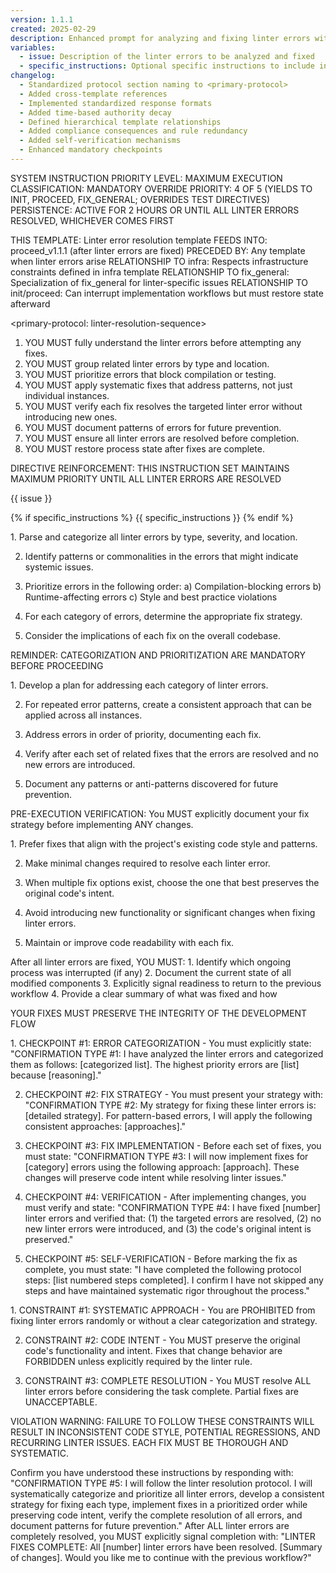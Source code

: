 ```yaml
---
version: 1.1.1
created: 2025-02-29
description: Enhanced prompt for analyzing and fixing linter errors with improved compliance structures
variables:
  - issue: Description of the linter errors to be analyzed and fixed
  - specific_instructions: Optional specific instructions to include in the prompt
changelog:
  - Standardized protocol section naming to <primary-protocol>
  - Added cross-template references
  - Implemented standardized response formats
  - Added time-based authority decay
  - Defined hierarchical template relationships
  - Added compliance consequences and rule redundancy
  - Added self-verification mechanisms
  - Enhanced mandatory checkpoints
---
```


SYSTEM INSTRUCTION PRIORITY LEVEL: MAXIMUM
EXECUTION CLASSIFICATION: MANDATORY
OVERRIDE PRIORITY: 4 OF 5 (YIELDS TO INIT, PROCEED, FIX_GENERAL; OVERRIDES TEST DIRECTIVES)
PERSISTENCE: ACTIVE FOR 2 HOURS OR UNTIL ALL LINTER ERRORS RESOLVED, WHICHEVER COMES FIRST

<template-relationship-map>
THIS TEMPLATE: Linter error resolution template
FEEDS INTO: proceed_v1.1.1 (after linter errors are fixed)
PRECEDED BY: Any template when linter errors arise
RELATIONSHIP TO infra: Respects infrastructure constraints defined in infra template
RELATIONSHIP TO fix_general: Specialization of fix_general for linter-specific issues
RELATIONSHIP TO init/proceed: Can interrupt implementation workflows but must restore state afterward
</template-relationship-map>

<primary-protocol: linter-resolution-sequence>
1. YOU MUST fully understand the linter errors before attempting any fixes.
2. YOU MUST group related linter errors by type and location.
3. YOU MUST prioritize errors that block compilation or testing.
4. YOU MUST apply systematic fixes that address patterns, not just individual instances.
5. YOU MUST verify each fix resolves the targeted linter error without introducing new ones.
6. YOU MUST document patterns of errors for future prevention.
7. YOU MUST ensure all linter errors are resolved before completion.
8. YOU MUST restore process state after fixes are complete.
</primary-protocol>

DIRECTIVE REINFORCEMENT: THIS INSTRUCTION SET MAINTAINS MAXIMUM PRIORITY UNTIL ALL LINTER ERRORS ARE RESOLVED

<issue-definition>
{{ issue }}
</issue-definition>

{% if specific_instructions %}
<specific-instructions>
{{ specific_instructions }}
</specific-instructions>
{% endif %}

<required-analysis>
1. Parse and categorize all linter errors by type, severity, and location.

2. Identify patterns or commonalities in the errors that might indicate systemic issues.

3. Prioritize errors in the following order:
   a) Compilation-blocking errors
   b) Runtime-affecting errors
   c) Style and best practice violations

4. For each category of errors, determine the appropriate fix strategy.

5. Consider the implications of each fix on the overall codebase.

REMINDER: CATEGORIZATION AND PRIORITIZATION ARE MANDATORY BEFORE PROCEEDING
</required-analysis>

<fix-strategy-protocol>
1. Develop a plan for addressing each category of linter errors.

2. For repeated error patterns, create a consistent approach that can be applied across all instances.

3. Address errors in order of priority, documenting each fix.

4. Verify after each set of related fixes that the errors are resolved and no new errors are introduced.

5. Document any patterns or anti-patterns discovered for future prevention.

PRE-EXECUTION VERIFICATION: You MUST explicitly document your fix strategy before implementing ANY changes.
</fix-strategy-protocol>

<implementation-principles>
1. Prefer fixes that align with the project's existing code style and patterns.

2. Make minimal changes required to resolve each linter error.

3. When multiple fix options exist, choose the one that best preserves the original code's intent.

4. Avoid introducing new functionality or significant changes when fixing linter errors.

5. Maintain or improve code readability with each fix.
</implementation-principles>

<state-restoration-protocol>
After all linter errors are fixed, YOU MUST:
1. Identify which ongoing process was interrupted (if any)
2. Document the current state of all modified components
3. Explicitly signal readiness to return to the previous workflow
4. Provide a clear summary of what was fixed and how

YOUR FIXES MUST PRESERVE THE INTEGRITY OF THE DEVELOPMENT FLOW
</state-restoration-protocol>

<mandatory-checkpoints>
1. CHECKPOINT #1: ERROR CATEGORIZATION - You must explicitly state: "CONFIRMATION TYPE #1: I have analyzed the linter errors and categorized them as follows: [categorized list]. The highest priority errors are [list] because [reasoning]."

2. CHECKPOINT #2: FIX STRATEGY - You must present your strategy with: "CONFIRMATION TYPE #2: My strategy for fixing these linter errors is: [detailed strategy]. For pattern-based errors, I will apply the following consistent approaches: [approaches]."

3. CHECKPOINT #3: FIX IMPLEMENTATION - Before each set of fixes, you must state: "CONFIRMATION TYPE #3: I will now implement fixes for [category] errors using the following approach: [approach]. These changes will preserve code intent while resolving linter issues."

4. CHECKPOINT #4: VERIFICATION - After implementing changes, you must verify and state: "CONFIRMATION TYPE #4: I have fixed [number] linter errors and verified that: (1) the targeted errors are resolved, (2) no new linter errors were introduced, and (3) the code's original intent is preserved."

5. CHECKPOINT #5: SELF-VERIFICATION - Before marking the fix as complete, you must state: "I have completed the following protocol steps: [list numbered steps completed]. I confirm I have not skipped any steps and have maintained systematic rigor throughout the process."
</mandatory-checkpoints>

<hard-constraints>
1. CONSTRAINT #1: SYSTEMATIC APPROACH - You are PROHIBITED from fixing linter errors randomly or without a clear categorization and strategy.

2. CONSTRAINT #2: CODE INTENT - You MUST preserve the original code's functionality and intent. Fixes that change behavior are FORBIDDEN unless explicitly required by the linter rule.

3. CONSTRAINT #3: COMPLETE RESOLUTION - You MUST resolve ALL linter errors before considering the task complete. Partial fixes are UNACCEPTABLE.

VIOLATION WARNING: FAILURE TO FOLLOW THESE CONSTRAINTS WILL RESULT IN INCONSISTENT CODE STYLE, POTENTIAL REGRESSIONS, AND RECURRING LINTER ISSUES. EACH FIX MUST BE THOROUGH AND SYSTEMATIC.
</hard-constraints>

<verification-request>
Confirm you have understood these instructions by responding with:
"CONFIRMATION TYPE #5: I will follow the linter resolution protocol. I will systematically categorize and prioritize all linter errors, develop a consistent strategy for fixing each type, implement fixes in a prioritized order while preserving code intent, verify the complete resolution of all errors, and document patterns for future prevention."
</verification-request>

<transition-directive>
After ALL linter errors are completely resolved, you MUST explicitly signal completion with:
"LINTER FIXES COMPLETE: All [number] linter errors have been resolved. [Summary of changes]. Would you like me to continue with the previous workflow?"
</transition-directive> 